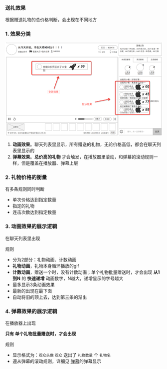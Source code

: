 ### 送礼效果
根据赠送礼物的总价格判断，会出现在不同地方


### 1. 效果分类
![礼物效果](img/gifteffect.png)

1. **动画效果**。聊天列表里显示，所有赠送的礼物，无论价格高低，都会在聊天列表里显示的
2. **弹幕效果**。**总价高的礼物** 才会触发，在播放器里滚动，和弹幕的滚动规则一样，但是覆盖在播放器、弹幕上层


### 2. 礼物价格的衡量
有多条规则同时判断

* 单次价格达到指定数量
* 指定的礼物
* 连击次数达到指定数量


### 3. 动画效果的展示逻辑
在聊天列表里出现

规则

* 分为2部分：礼物动画、计数动画
* **礼物动画**，礼物本身循环播放的gif
* **计数动画**，赠送一个时，没有计数动画；单个礼物批量赠送时，才会出现 **从1到N** 的 **快速递增** 动画数字，N越大，递增显示的字号越大
* 最多显示3条动画效果
* 最新的出现在最下面
* 自动将旧的顶上去，达到第三条的渐出

### 4. 弹幕效果的展示逻辑
在播放器上出现

**只有 单个礼物批量赠送时，才会出现**

规则

* 显示格式为：`观众头像` `观众` 送出了 `礼物数量` 个 `礼物名`
* 遵从弹幕的滚动规则，详细见 [弹幕](danmaku.md)的弹幕显示